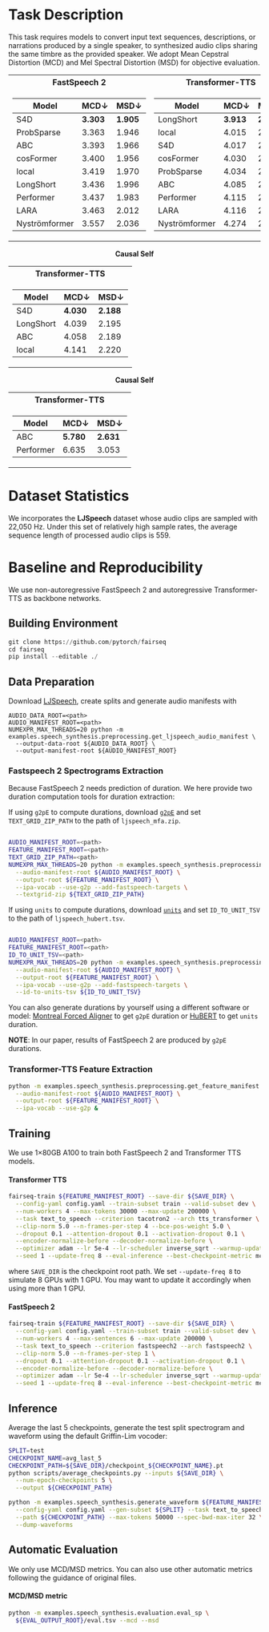 # Task Description
This task requires models to convert input text sequences, descriptions, or narrations produced by a single speaker, to synthesized audio clips sharing the same timbre as the provided speaker.
We adopt Mean Cepstral Distortion (MCD) and Mel Spectral Distortion (MSD) for objective evaluation.


<table align="center"> 
<tr><th>FastSpeech 2</th><th>Transformer-TTS</th></tr> 
<tr><td> 

Model          | MCD↓        | MSD↓
-------------- | ----------  | ----
S4D            | **3.303**       | **1.905**
ProbSparse     | 3.363       | 1.946 
ABC            | 3.393       | 1.966
cosFormer      | 3.400       | 1.956 
local          | 3.419       | 1.970 
LongShort      | 3.436       | 1.996   
Performer      | 3.437       | 1.983 
LARA           | 3.463       | 2.012
Nyströmformer  | 3.557       | 2.036 

</td><td> 

Model          | MCD↓        | MSD↓
-------------- | ----------  | ----
LongShort      | **3.913**       | **2.136**
local          | 4.015       | 2.164 
S4D            | 4.017       | 2.195
cosFormer      | 4.030       | 2.160 
ProbSparse     | 4.034       | 2.161 
ABC            | 4.085       | 2.204 
Performer      | 4.115       | 2.198 
LARA           | 4.116       | 2.209 
Nyströmformer  | 4.274       | 2.276

</td></tr> 
</table> 

<div align="center">
  
<b>Causal Self</b>

</div>

<table align="center"> 
<tr><th>Transformer-TTS</th></tr> 
<tr><td>

Model          | MCD↓        | MSD↓
-------------- | ----------  | ----
S4D            | **4.030**       | **2.188**
LongShort      | 4.039       | 2.195
ABC            | 4.058       | 2.189
local          | 4.141       | 2.220

</table>

<div align="center">
  
<b>Causal Self</b>

</div>

<table align="center"> 
<tr><th>Transformer-TTS</th></tr> 
<tr><td>

Model          | MCD↓        | MSD↓
-------------- | ----------  | ----
ABC            | **5.780**       | **2.631**
Performer      | 6.635       | 3.053

</table>
 
 
# Dataset Statistics
We incorporates the **LJSpeech** dataset whose audio clips are sampled with 22,050 Hz. 
Under this set of relatively high sample rates, the average sequence length of processed audio clips is 559.

# Baseline and Reproducibility
We use non-autoregressive FastSpeech 2 and autoregressive Transformer-TTS as backbone networks. 

## Building Environment
```python
git clone https://github.com/pytorch/fairseq
cd fairseq
pip install --editable ./
```

## Data Preparation
Download [LJSpeech](https://keithito.com/LJ-Speech-Dataset/), create splits and generate audio manifests with
```shell
AUDIO_DATA_ROOT=<path>
AUDIO_MANIFEST_ROOT=<path>
NUMEXPR_MAX_THREADS=20 python -m examples.speech_synthesis.preprocessing.get_ljspeech_audio_manifest \
  --output-data-root ${AUDIO_DATA_ROOT} \
  --output-manifest-root ${AUDIO_MANIFEST_ROOT}
```

### Fastspeech 2 Spectrograms Extraction
Because FastSpeech 2 needs prediction of duration. We here provide two duration computation tools for duration extraction:

If using `g2pE` to compute durations, download [`g2pE`](https://dl.fbaipublicfiles.com/fairseq/s2/ljspeech_mfa.zip) and set `TEXT_GRID_ZIP_PATH` to the path of `ljspeech_mfa.zip`.
```bash

AUDIO_MANIFEST_ROOT=<path>
FEATURE_MANIFEST_ROOT=<path>
TEXT_GRID_ZIP_PATH=<path>
NUMEXPR_MAX_THREADS=20 python -m examples.speech_synthesis.preprocessing.get_feature_manifest \
  --audio-manifest-root ${AUDIO_MANIFEST_ROOT} \
  --output-root ${FEATURE_MANIFEST_ROOT} \
  --ipa-vocab --use-g2p --add-fastspeech-targets \
  --textgrid-zip ${TEXT_GRID_ZIP_PATH} 
```

If using `units` to compute durations, download [`units`](https://dl.fbaipublicfiles.com/fairseq/s2/ljspeech_hubert.tsv) and set `ID_TO_UNIT_TSV` to the path of `ljspeech_hubert.tsv`.
```bash

AUDIO_MANIFEST_ROOT=<path>
FEATURE_MANIFEST_ROOT=<path>
ID_TO_UNIT_TSV=<path>
NUMEXPR_MAX_THREADS=20 python -m examples.speech_synthesis.preprocessing.get_feature_manifest \
  --audio-manifest-root ${AUDIO_MANIFEST_ROOT} \
  --output-root ${FEATURE_MANIFEST_ROOT} \
  --ipa-vocab --use-g2p --add-fastspeech-targets \
  --id-to-units-tsv ${ID_TO_UNIT_TSV}  
```

You can also generate durations by yourself using
a different software or model:
[Montreal Forced Aligner](https://github.com/MontrealCorpusTools/Montreal-Forced-Aligner) to get `g2pE` duration or 
[HuBERT](https://github.com/pytorch/fairseq/tree/main/examples/hubert) to get `units` duration.

**NOTE**: In our paper, results of FastSpeech 2 are produced by `g2pE` durations.

### Transformer-TTS Feature Extraction
```bash
python -m examples.speech_synthesis.preprocessing.get_feature_manifest \
  --audio-manifest-root ${AUDIO_MANIFEST_ROOT} \
  --output-root ${FEATURE_MANIFEST_ROOT} \
  --ipa-vocab --use-g2p &
```

## Training
We use 1×80GB A100 to train both FastSpeech 2 and Transformer TTS models.

#### Transformer TTS
```bash
fairseq-train ${FEATURE_MANIFEST_ROOT} --save-dir ${SAVE_DIR} \
  --config-yaml config.yaml --train-subset train --valid-subset dev \
  --num-workers 4 --max-tokens 30000 --max-update 200000 \
  --task text_to_speech --criterion tacotron2 --arch tts_transformer \
  --clip-norm 5.0 --n-frames-per-step 4 --bce-pos-weight 5.0 \
  --dropout 0.1 --attention-dropout 0.1 --activation-dropout 0.1 \
  --encoder-normalize-before --decoder-normalize-before \
  --optimizer adam --lr 5e-4 --lr-scheduler inverse_sqrt --warmup-updates 4000 \
  --seed 1 --update-freq 8 --eval-inference --best-checkpoint-metric mcd_loss
```
where `SAVE_DIR` is the checkpoint root path. We set `--update-freq 8` to simulate 8 GPUs with 1 GPU. You may want to
update it accordingly when using more than 1 GPU.


#### FastSpeech 2
```bash
fairseq-train ${FEATURE_MANIFEST_ROOT} --save-dir ${SAVE_DIR} \
  --config-yaml config.yaml --train-subset train --valid-subset dev \
  --num-workers 4 --max-sentences 6 --max-update 200000 \
  --task text_to_speech --criterion fastspeech2 --arch fastspeech2 \
  --clip-norm 5.0 --n-frames-per-step 1 \
  --dropout 0.1 --attention-dropout 0.1 --activation-dropout 0.1 \
  --encoder-normalize-before --decoder-normalize-before \
  --optimizer adam --lr 5e-4 --lr-scheduler inverse_sqrt --warmup-updates 4000 \
  --seed 1 --update-freq 8 --eval-inference --best-checkpoint-metric mcd_loss
```

## Inference
Average the last 5 checkpoints, generate the test split spectrogram and waveform using the default Griffin-Lim vocoder:
```bash
SPLIT=test
CHECKPOINT_NAME=avg_last_5
CHECKPOINT_PATH=${SAVE_DIR}/checkpoint_${CHECKPOINT_NAME}.pt
python scripts/average_checkpoints.py --inputs ${SAVE_DIR} \
  --num-epoch-checkpoints 5 \
  --output ${CHECKPOINT_PATH}

python -m examples.speech_synthesis.generate_waveform ${FEATURE_MANIFEST_ROOT} \
  --config-yaml config.yaml --gen-subset ${SPLIT} --task text_to_speech \
  --path ${CHECKPOINT_PATH} --max-tokens 50000 --spec-bwd-max-iter 32 \
  --dump-waveforms
```

## Automatic Evaluation
We only use MCD/MSD metrics. You can also use other automatic metrics following the guidance of original files.
#### MCD/MSD metric
```bash
python -m examples.speech_synthesis.evaluation.eval_sp \
  ${EVAL_OUTPUT_ROOT}/eval.tsv --mcd --msd
```

